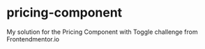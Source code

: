 # pricing-component
My solution for the Pricing Component with Toggle challenge from Frontendmentor.io
